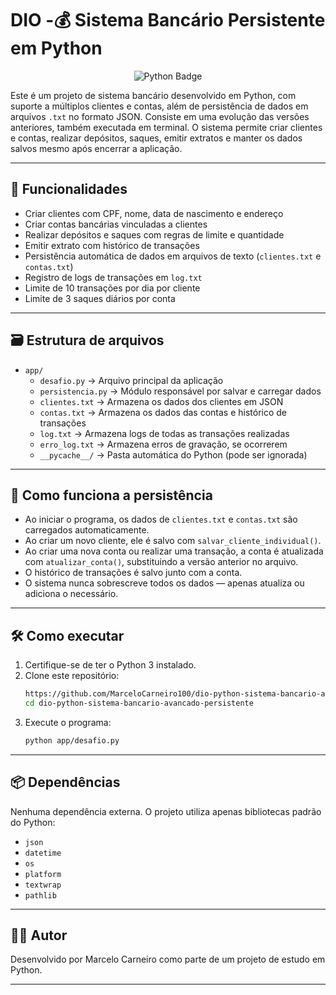 #  DIO -💰 Sistema Bancário Persistente em Python


<div align="center">
  <img src="https://img.shields.io/badge/Python-3.x-blue?logo=python&logoColor=white" alt="Python Badge">
</div>

Este é um projeto de sistema bancário desenvolvido em Python, com suporte a múltiplos clientes e contas, além de persistência de dados em arquivos `.txt` no formato JSON. Consiste em uma evolução das versões anteriores, também executada em terminal. O sistema permite criar clientes e contas, realizar depósitos, saques, emitir extratos e manter os dados salvos mesmo após encerrar a aplicação.


---

## 🚀 Funcionalidades

- Criar clientes com CPF, nome, data de nascimento e endereço
- Criar contas bancárias vinculadas a clientes
- Realizar depósitos e saques com regras de limite e quantidade
- Emitir extrato com histórico de transações
- Persistência automática de dados em arquivos de texto (`clientes.txt` e `contas.txt`)
- Registro de logs de transações em `log.txt`
- Limite de 10 transações por dia por cliente
- Limite de 3 saques diários por conta

---


## 🗃️ Estrutura de arquivos

- `app/`
  - `desafio.py` → Arquivo principal da aplicação
  - `persistencia.py` → Módulo responsável por salvar e carregar dados
  - `clientes.txt` → Armazena os dados dos clientes em JSON
  - `contas.txt` → Armazena os dados das contas e histórico de transações
  - `log.txt` → Armazena logs de todas as transações realizadas
  - `erro_log.txt` → Armazena erros de gravação, se ocorrerem
  - `__pycache__/` → Pasta automática do Python (pode ser ignorada)


---

## 🧠 Como funciona a persistência

- Ao iniciar o programa, os dados de `clientes.txt` e `contas.txt` são carregados automaticamente.
- Ao criar um novo cliente, ele é salvo com `salvar_cliente_individual()`.
- Ao criar uma nova conta ou realizar uma transação, a conta é atualizada com `atualizar_conta()`, substituindo a versão anterior no arquivo.
- O histórico de transações é salvo junto com a conta.
- O sistema nunca sobrescreve todos os dados — apenas atualiza ou adiciona o necessário.

---

## 🛠️ Como executar

1. Certifique-se de ter o Python 3 instalado.
2. Clone este repositório:
   ```bash
   https://github.com/MarceloCarneiro100/dio-python-sistema-bancario-avancado-persistente.git
   cd dio-python-sistema-bancario-avancado-persistente
   ```
3. Execute o programa:
   ```bash
   python app/desafio.py
   ```

---

## 📦 Dependências

Nenhuma dependência externa. O projeto utiliza apenas bibliotecas padrão do Python:

- `json`
- `datetime`
- `os`
- `platform`
- `textwrap`
- `pathlib`

---

## 🧑‍💻 Autor

Desenvolvido por Marcelo Carneiro como parte de um projeto de estudo em Python.

---
